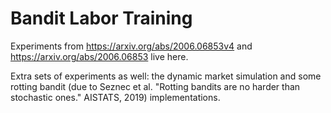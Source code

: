 # Bandit Labor Training

Experiments from https://arxiv.org/abs/2006.06853v4 and https://arxiv.org/abs/2006.06853 live here.

Extra sets of experiments as well: the dynamic market simulation and some rotting bandit (due to Seznec et al. "Rotting bandits are no harder than stochastic ones." AISTATS, 2019) implementations.

